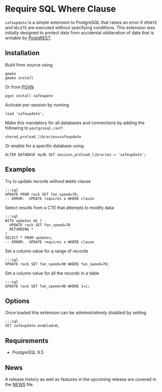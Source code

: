 Require SQL Where Clause
========================

`safeupdate` is a simple extension to PostgreSQL that raises an error if
`UPDATE` and `DELETE` are executed without specifying conditions.  This
extension was initially designed to protect data from accidental obliteration of
data that is writable by [PostgREST].

Installation
------------

Build from source using

    gmake
    gmake install

Or from [PGXN]

    pgxn install safeupate

Activate per-session by running

    load 'safeupdate';

Make this mandatory for all databases and connections by adding the following to
`postgresql.conf`:

    shared_preload_libraries=safeupdate

Or enable for a specific database using

    ALTER DATABASE mydb SET session_preload_libraries = 'safeupdate';

Examples
--------

Try to update records without `WHERE` clause

    :::sql
    UPDATE FROM rack SET fan_speed=70;
    -- ERROR:  UPDATE requires a WHERE clause

Select results from a CTE that attempts to modify data:

    :::sql
    WITH updates AS (
      UPDATE rack SET fan_speed=70
      RETURNING *
    )
    SELECT * FROM updates;
    -- ERROR:  UPDATE requires a WHERE clause

Set a column value for a range of records

    :::sql
    UPDATE rack SET fan_speed=90 WHERE fan_speed=70;

Set a column value for all the records in a table

    :::sql
    UPDATE rack SET fan_speed=90 WHERE 1=1;

Options
-------

Once loaded this extension can be administratively disabled by setting

    :::sql
    SET safeupdate.enabled=0;


Requirements
------------

* PostgreSQL 9.5

News
----

A release history as well as features in the upcoming release are covered in the
[NEWS] file.

[NEWS]:  https://raw.githubusercontent.com/eradman/pg-safeupdate/master/NEWS
[PostgREST]: http://postgrest.com
[PGXN]: http://pgxn.org
